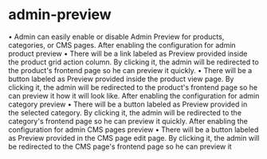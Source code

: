 # admin-preview
• Admin can easily enable or disable Admin Preview for products, categories, or CMS pages. 
After enabling the configuration for admin product preview
• There will be a link labeled as Preview provided inside the product grid action column. By clicking it, the admin will be redirected to the product's frontend page so he can preview it quickly. 
• There will be a button labeled as Preview provided inside the product view page. By clicking it, the admin will be redirected to the product's frontend page so he can preview it how it will look like.
After enabling the configuration for admin category preview
• There will be a button labeled as Preview provided in the selected category. By clicking it, the admin will be redirected to the category's frontend page so he can preview it quickly. 
After enabling the configuration for admin CMS pages preview
• There will be a button labeled as Preview provided in the CMS page edit page. By clicking it, the admin will be redirected to the CMS page's frontend page so he can preview it
